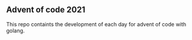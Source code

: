## Advent of code 2021
This repo containts the development of each day for advent of code with golang.
